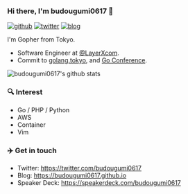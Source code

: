 ### Hi there, I'm budougumi0617 👋

[![github](https://img.shields.io/github/followers/budougumi0617?label=Follow%20%40budougumi0617&style=social)](https://github.com/budougumi0617)
[![twitter](https://img.shields.io/twitter/follow/budougumi0617?style=social)](https://twitter.com/budougumi0617)
[![blog](https://img.shields.io/badge/blog-budougumi0617.github.io-B39DDB?style=flat-square)](https://budougumi0617.github.io/)


I'm Gopher from Tokyo.

- Software Engineer at [@LayerXcom](https://github.com/LayerXcom).
- Commit to [golang.tokyo](https://golangtokyo.github.io/), and [Go Conference](https://gocon.jp/).



![budougumi0617's github stats](https://github-readme-stats.vercel.app/api?username=budougumi0617&show_icons=true&theme=cobalt&count_private=true)


### 🔍 Interest

* Go / PHP / Python
* AWS
* Container
* Vim

### ✈️ Get in touch

* Twitter: https://twitter.com/budougumi0617
* Blog: https://budougumi0617.github.io
* Speaker Deck: https://speakerdeck.com/budougumi0617


<!--
**budougumi0617/budougumi0617** is a ✨ _special_ ✨ repository because its `README.md` (this file) appears on your GitHub profile.

Here are some ideas to get you started:

- 🔭 I’m currently working on ...
- 🌱 I’m currently learning ...
- 👯 I’m looking to collaborate on ...
- 🤔 I’m looking for help with ...
- 💬 Ask me about ...
- 📫 How to reach me: ...
- 😄 Pronouns: ...
- ⚡ Fun fact: ...
-->
